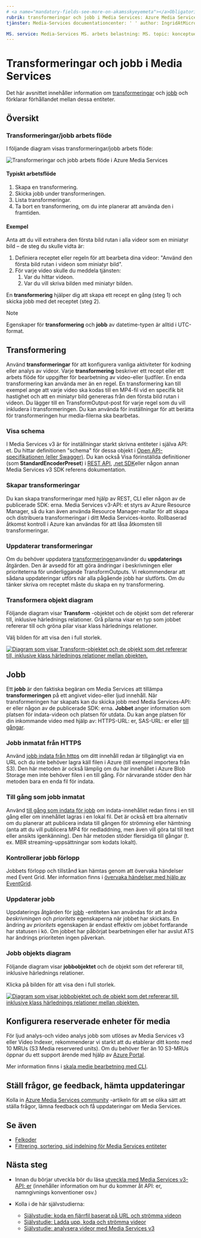 ```yaml
---
# <a name="mandatory-fields-see-more-on-akamsskyeyemeta"></a>Obligatoriska fält. Läs mer på aka.ms/skyeye/meta.
rubrik: transformeringar och jobb i Media Services: Azure Media Services Beskrivning: Lär dig hur du skapar en transformering för att beskriva reglerna för att bearbeta dina videor i Azure Media Services.
tjänster: Media-Services documentationcenter: ' ' author: IngridAtMicrosoft Manager: femila Editor: ' '

MS. service: Media-Services MS. arbets belastning: MS. topic: konceptuell MS. Date: 08/19/2019 MS. author: inhenkel
---
```


# <a name="transforms-and-jobs-in-media-services"></a>Transformeringar och jobb i Media Services

Det här avsnittet innehåller information om [transformeringar](/rest/api/media/transforms) och [jobb](/rest/api/media/jobs) och förklarar förhållandet mellan dessa entiteter.

## <a name="overview"></a>Översikt

### <a name="transformsjobs-workflow"></a>Transformeringar/jobb arbets flöde

I följande diagram visas transformeringar/jobb arbets flöde:

![Transformeringar och jobb arbets flöde i Azure Media Services](./media/encoding/transforms-jobs.png)

#### <a name="typical-workflow"></a>Typiskt arbetsflöde

1. Skapa en transformering.
2. Skicka jobb under transformeringen.
3. Lista transformeringar.
4. Ta bort en transformering, om du inte planerar att använda den i framtiden.

#### <a name="example"></a>Exempel

Anta att du vill extrahera den första bild rutan i alla videor som en miniatyr bild – de steg du skulle vidta är:

1. Definiera receptet eller regeln för att bearbeta dina videor: "Använd den första bild rutan i videon som miniatyr bild".
2. För varje video skulle du meddela tjänsten:
    1. Var du hittar videon.
    2. Var du vill skriva bilden med miniatyr bilden.

En **transformering** hjälper dig att skapa ett recept en gång (steg 1) och skicka jobb med det receptet (steg 2).

> [!NOTE]
> Egenskaper för **transformering** och **jobb** av datetime-typen är alltid i UTC-format.

## <a name="transforms"></a>Transformering

Använd **transformeringar** för att konfigurera vanliga aktiviteter för kodning eller analys av videor. Varje **transformering** beskriver ett recept eller ett arbets flöde för uppgifter för bearbetning av video-eller ljudfiler. En enda transformering kan använda mer än en regel. En transformering kan till exempel ange att varje video ska kodas till en MP4-fil vid en specifik bit hastighet och att en miniatyr bild genereras från den första bild rutan i videon. Du lägger till en TransformOutput-post för varje regel som du vill inkludera i transformeringen. Du kan använda för inställningar för att berätta för transformeringen hur media-filerna ska bearbetas.

### <a name="viewing-schema"></a>Visa schema

I Media Services v3 är för inställningar starkt skrivna entiteter i själva API: et. Du hittar definitionen "schema" för dessa objekt i [Open API-specifikationen (eller Swagger)](https://github.com/Azure/azure-rest-api-specs/tree/master/specification/mediaservices/resource-manager/Microsoft.Media/stable/2018-07-01). Du kan också Visa förinställda definitioner (som **StandardEncoderPreset**) i [REST API](/rest/api/media/transforms/createorupdate#standardencoderpreset), [.net SDK](/dotnet/api/microsoft.azure.management.media.models.standardencoderpreset)eller någon annan Media Services v3 SDK referens dokumentation.

### <a name="creating-transforms"></a>Skapar transformeringar

Du kan skapa transformeringar med hjälp av REST, CLI eller någon av de publicerade SDK: erna. Media Services v3-API: et styrs av Azure Resource Manager, så du kan även använda Resource Manager-mallar för att skapa och distribuera transformeringar i ditt Media Services-konto. Rollbaserad åtkomst kontroll i Azure kan användas för att låsa åtkomsten till transformeringar.

### <a name="updating-transforms"></a>Uppdaterar transformeringar

Om du behöver uppdatera [transformeringen](/rest/api/media/transforms)använder du **uppdaterings** åtgärden. Den är avsedd för att göra ändringar i beskrivningen eller prioriteterna för underliggande TransformOutputs. Vi rekommenderar att sådana uppdateringar utförs när alla pågående jobb har slutförts. Om du tänker skriva om receptet måste du skapa en ny transformering.

### <a name="transform-object-diagram"></a>Transformera objekt diagram

Följande diagram visar **Transform** -objektet och de objekt som det refererar till, inklusive härlednings relationer. Grå pilarna visar en typ som jobbet refererar till och gröna pilar visar klass härlednings relationer.

Välj bilden för att visa den i full storlek.  

[![Diagram som visar Transform-objektet och de objekt som det refererar till, inklusive klass härlednings relationer mellan objekten.](./media/api-diagrams/transform-small.png)](./media/api-diagrams/transform-large.png#lightbox)

## <a name="jobs"></a>Jobb

Ett **jobb** är den faktiska begäran om Media Services att tillämpa **transformeringen** på ett angivet video-eller ljud innehåll. När transformeringen har skapats kan du skicka jobb med Media Services-API: er eller någon av de publicerade SDK: erna. **Jobbet** anger information som platsen för indata-videon och platsen för utdata. Du kan ange platsen för din inkommande video med hjälp av: HTTPS-URL: er, SAS-URL: er eller [till gångar](/rest/api/media/assets).  

### <a name="job-input-from-https"></a>Jobb inmatat från HTTPS

Använd [jobb indata från https](job-input-from-http-how-to.md) om ditt innehåll redan är tillgängligt via en URL och du inte behöver lagra käll filen i Azure (till exempel importera från S3). Den här metoden är också lämplig om du har innehållet i Azure Blob Storage men inte behöver filen i en till gång. För närvarande stöder den här metoden bara en enda fil för indata.

### <a name="asset-as-job-input"></a>Till gång som jobb inmatat

Använd [till gång som indata för jobb](job-input-from-local-file-how-to.md) om indata-innehållet redan finns i en till gång eller om innehållet lagras i en lokal fil. Det är också ett bra alternativ om du planerar att publicera indata till gången för strömning eller hämtning (anta att du vill publicera MP4 för nedladdning, men även vill göra tal till text eller ansikts igenkänning). Den här metoden stöder flersidiga till gångar (t. ex. MBR streaming-uppsättningar som kodats lokalt).

### <a name="checking-job-progress"></a>Kontrollerar jobb förlopp

Jobbets förlopp och tillstånd kan hämtas genom att övervaka händelser med Event Grid. Mer information finns i [övervaka händelser med hjälp av EventGrid](job-state-events-cli-how-to.md).

### <a name="updating-jobs"></a>Uppdaterar jobb

Uppdaterings åtgärden för [jobb](/rest/api/media/jobs) -entiteten kan användas för att ändra *beskrivningen* och *prioritets* egenskaperna när jobbet har skickats. En ändring av *prioritets* egenskapen är endast effektiv om jobbet fortfarande har statusen i kö. Om jobbet har påbörjat bearbetningen eller har avslut ATS har ändrings prioriteten ingen påverkan.

### <a name="job-object-diagram"></a>Jobb objekts diagram

Följande diagram visar **jobbobjektet** och de objekt som det refererar till, inklusive härlednings relationer.

Klicka på bilden för att visa den i full storlek.  

[![Diagram som visar jobbobjektet och de objekt som det refererar till, inklusive klass härlednings relationer mellan objekten.](./media/api-diagrams/job-small.png)](./media/api-diagrams/job-large.png#lightbox)

## <a name="configure-media-reserved-units"></a>Konfigurera reserverade enheter för media

För ljud analys-och video analys jobb som utlöses av Media Services v3 eller Video Indexer, rekommenderar vi starkt att du etablerar ditt konto med 10 MRUs (S3 Media reservered units). Om du behöver fler än 10 S3-MRUs öppnar du ett support ärende med hjälp av [Azure Portal](https://portal.azure.com/).

Mer information finns i [skala medie bearbetning med CLI](media-reserved-units-cli-how-to.md).

## <a name="ask-questions-give-feedback-get-updates"></a>Ställ frågor, ge feedback, hämta uppdateringar

Kolla in [Azure Media Services community](media-services-community.md) -artikeln för att se olika sätt att ställa frågor, lämna feedback och få uppdateringar om Media Services.

## <a name="see-also"></a>Se även

* [Felkoder](/rest/api/media/jobs/get#joberrorcode)
* [Filtrering, sortering, sid indelning för Media Services entiteter](entities-overview.md)

## <a name="next-steps"></a>Nästa steg

- Innan du börjar utveckla bör du läsa [utveckla med Media Services v3-API: er](media-services-apis-overview.md) (innehåller information om hur du kommer åt API: er, namngivnings konventioner osv.)
- Kolla i de här självstudierna:

    - [Självstudie: koda en fjärrfil baserat på URL och strömma videon](stream-files-tutorial-with-rest.md)
    - [Självstudie: Ladda upp, koda och strömma videor](stream-files-tutorial-with-api.md)
    - [Självstudie: analysera videor med Media Services v3](analyze-videos-tutorial-with-api.md)
